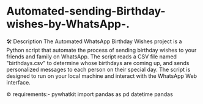 # Automated-sending-Birthday-wishes-by-WhatsApp-.
🛠️ Description
The Automated WhatsApp Birthday Wishes project is a Python script that  automate the process of sending birthday wishes to your friends and family on WhatsApp. The script reads a CSV file named "birthdays.csv" to determine whose birthdays are coming up, and sends personalized messages to each person on their special day. The script is designed to run on your local machine and interact with the WhatsApp Web interface.

⚙️ requirements:-
pywhatkit
import pandas as pd
datetime
﻿pandas


